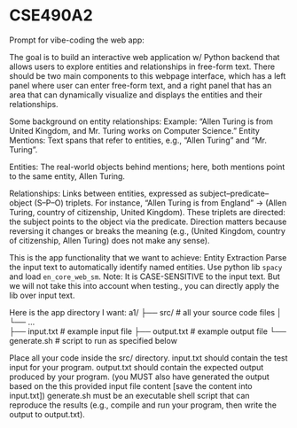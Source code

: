 # CSE490A2

Prompt for vibe-coding the web app:

The goal is to build an interactive web application w/ Python backend that allows users to explore entities and relationships in free-form text. There should be two main components to this webpage interface, which has a left panel where user can enter free-form text, and a right panel that has an area that can dynamically visualize and displays the entities and their relationships.

Some background on entity relationships: 
Example: “Allen Turing is from United Kingdom, and Mr. Turing works on Computer Science.”
Entity Mentions: Text spans that refer to entities, e.g., “Allen Turing” and “Mr. Turing”.

Entities: The real-world objects behind mentions; here, both mentions point to the same entity, Allen Turing.

Relationships: Links between entities, expressed as subject–predicate–object (S–P–O) triplets. For instance, “Allen Turing is from England” → (Allen Turing, country of citizenship, United Kingdom).
These triplets are directed: the subject points to the object via the predicate. Direction matters because reversing it changes or breaks the meaning (e.g., (United Kingdom, country of citizenship, Allen Turing) does not make any sense).

This is the app functionality that we want to achieve:
Entity Extraction
Parse the input text to automatically identify named entities.
Use python lib `spacy` and load `en_core_web_sm`.
Note: It is CASE-SENSITIVE to the input text. But we will not take this into account when testing., you can directly apply the lib over input text.

Here is the app directory I want: 
a1/
├── src/            # all your source code files
│   └── ...         
├── input.txt       # example input file
├── output.txt      # example output file
└── generate.sh     # script to run as specified below

Place all your code inside the src/ directory.
input.txt should contain the test input for your program.
output.txt should contain the expected output produced by your program. (you MUST also have generated the output based on the this provided input file content [save the content into input.txt])
generate.sh must be an executable shell script that can reproduce the results (e.g., compile and run your program, then write the output to output.txt).

